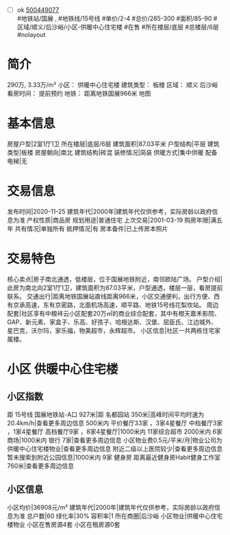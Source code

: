 - [ ] ok [500449077](https://bj.5i5j.com/ershoufang/500449077.html)  
 #地铁站/国展 ,  #地铁线/15号线
#单价/2-4 #总价/285-300 #面积/85-90   #区域/顺义/后沙峪/小区-供暖中心住宅楼 #在售 #所在楼层/底层 #总楼层/6层 #nolayout 
# 简介 
 290万,  3.33万/m² 
小区： 供暖中心住宅楼
建筑类型： 板楼
区域： 顺义 后沙峪
看房时间： 提前预约
地铁： 距离地铁国展966米 地图
# 基本信息 
 房屋户型|2室1厅1卫
所在楼层|底层/6层
建筑面积|87.03平米
户型结构|平层
建筑类型|板楼
房屋朝向|南北
建筑结构|砖混
装修情况|简装
供暖方式|集中供暖
配备电梯|无
# 交易信息 
 发布时间|2020-11-25
建筑年代|2000年|建筑年代仅供参考，实际房龄以政府信息为准
产权性质|商品房
规划用途|普通住宅
上次交易|2001-03-19
购房年限|满五年
共有情况|单独所有
抵押情况|有
房本备件|已上传房本照片
# 交易特色 
 核心卖点|房子南北通透，低楼层，位于国展地铁附近，南邻欧陆广场。
户型介绍|此房为南北向2室1厅1卫，建筑面积为87.03平米，户型通透，楼层一层，看房提前联系。
交通出行|距离地铁国展站直线距离966米，小区交通便利，出行方便、西有京承高速，东有京密路，北面机场高速，顺平路、地铁15号线花梨坎站。
周边配套|社区享有中粮祥云小区配套20万㎡的商业综合配套，其中有橙天嘉禾影院、GAP、新元素、家盒子、乐高、好孩子、哈根达斯、汉堡、屈臣氏、江边城外、星巴克，沃尔玛，家乐福，物美超市，永辉超市。
小区信息|社区一共两栋住宅家属楼。
# 小区 供暖中心住宅楼
## 小区指数 
 距 15号线 国展地铁站-A口 927米|距 名都园站 350米|高峰时间平均时速为20.4km/h|查看更多周边信息
500米内 平价餐厅33家 ，3家4星餐厅
中档餐厅3家 ，1家4星餐厅
高档餐厅9家 ，8家4星餐厅|1000米内 11家综合超市
2000米内 6家商场|1000米内 银行 7家|查看更多周边信息
小区物业费0.5元/平米/月|物业公司为供暖中心住宅楼物业|查看更多周边信息
附近二级以上医院较少|查看更多周边信息
暂未搜索到附近公园信息|1000米内 9家 健身房
距离最近健身房Habit健身工作室 760米|查看更多周边信息
## 小区信息 
 小区均价|36908元/m²
建筑年代|2000年|建筑年代仅供参考，实际房龄以政府信息为准
总户数|60
绿化率|30%
容积率|1
所在商圈|后沙峪
小区物业|供暖中心住宅楼物业
小区在售房源4套
小区在租房源0套
